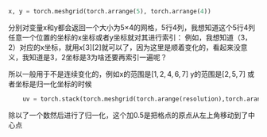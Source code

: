 ```python
x, y = torch.meshgrid(torch.arrange(5), torch.arrange(4))
```
分别对变量x和y都会返回一个大小为5×4的网格，5行4列，我想知道这个5行4列任意一个位置的坐标的x坐标或者y坐标就对其进行索引：
例如，我想知道（3，2）对应的x坐标，就用$x[3][2]$就可以了，因为这里是顺着变化的，看起来没意义，我知道是3，2坐标是3为啥还要再索引一遍呢？

所以一般用于不是连续变化的，例如x的范围是$[1,2,4,6,7]$ y的范围是$[2,5,7]$
或者坐标是归一化坐标的时候

```python
    uv = torch.stack(torch.meshgrid(torch.arange(resolution),torch.arange(resolution), indexing='ij')) * (1./resolution) + (0.5/resolution)
```

除以了一个数然后进行了归一化，这个加0.5是把格点的原点从左上角移动到了中心点